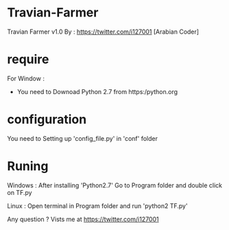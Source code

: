 # Travian-Farmer
Travian Farmer v1.0 By : https://twitter.com/i127001 [Arabian Coder]

# require
For Window :
  + You need to Downoad Python 2.7 from https:/python.org

# configuration
You need to Setting up 'config_file.py' in 'conf' folder


# Runing

Windows : After installing 'Python2.7' Go to Program folder and double click on TF.py

Linux : Open terminal in Program folder and run 'python2 TF.py'


Any question ? Vists me at https://twitter.com/i127001
